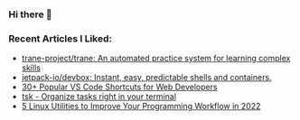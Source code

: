 ### Hi there 👋

<!--
**AporiaAviel/AporiaAviel** is a ✨ _special_ ✨ repository because its `README.md` (this file) appears on your GitHub profile.

Here are some ideas to get you started:

- 🔭 I’m currently working on ...
- 🌱 I’m currently learning ...
- 👯 I’m looking to collaborate on ...
- 🤔 I’m looking for help with ...
- 💬 Ask me about ...
- 📫 How to reach me: ...
- 😄 Pronouns: ...
- ⚡ Fun fact: ...
-->

### Recent Articles I Liked:
<!-- daily.dev BOOKMARKS:START -->
- [trane-project/trane: An automated practice system for learning complex skills](https://app.daily.dev/posts/6OvgNoiJ0?utm_source=rss&utm_medium=bookmarks&utm_campaign=hkZyw3MsbnmTEcaw1gWnR)
- [jetpack-io/devbox: Instant, easy, predictable shells and containers.](https://app.daily.dev/posts/QYt14E777?utm_source=rss&utm_medium=bookmarks&utm_campaign=hkZyw3MsbnmTEcaw1gWnR)
- [30+ Popular VS Code Shortcuts for Web Developers](https://app.daily.dev/posts/KlAD5VXra?utm_source=rss&utm_medium=bookmarks&utm_campaign=hkZyw3MsbnmTEcaw1gWnR)
- [tsk - Organize tasks right in your terminal](https://app.daily.dev/posts/5w-AqzcHm?utm_source=rss&utm_medium=bookmarks&utm_campaign=hkZyw3MsbnmTEcaw1gWnR)
- [5 Linux Utilities to Improve Your Programming Workflow in 2022](https://app.daily.dev/posts/oek2U20kd?utm_source=rss&utm_medium=bookmarks&utm_campaign=hkZyw3MsbnmTEcaw1gWnR)
<!-- daily.dev BOOKMARKS:END -->
